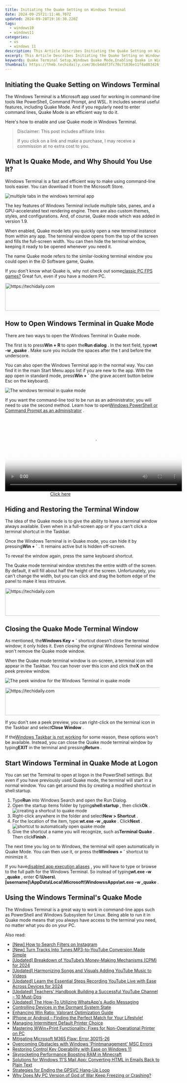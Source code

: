 ```yaml
---
title: Initiating the Quake Setting on Windows Terminal
date: 2024-09-25T21:11:46.707Z
updated: 2024-09-28T19:16:30.220Z
tags:
  - windows10
  - windows11
categories:
  - os
  - windows 11
description: This Article Describes Initiating the Quake Setting on Windows Terminal
excerpt: This Article Describes Initiating the Quake Setting on Windows Terminal
keywords: Quake Terminal Setup,Windows Quake Mode,Enabling Quake in WinTerm,TermQuake Config Guide,Activate Quake on Terminal,Quake Settings Windows,WinTerm Quake Mode Start
thumbnail: https://thmb.techidaily.com/36cb4ddf3fc78c71836e11f4a803426f35040ec4e34c37b6c57cca04ad1d4891.jpg
---
```


## Initiating the Quake Setting on Windows Terminal

 The Windows Terminal is a Microsoft app used for working in command-line tools like PowerShell, Command Prompt, and WSL. It includes several useful features, including Quake Mode. And if you regularly need to enter command lines, Quake Mode is an efficient way to do it.

Here's how to enable and use Quake mode in Windows Terminal.

>  Disclaimer: This post includes affiliate links
>
>  If you click on a link and make a purchase, I may receive a commission at no extra cost to you.
>

## What Is Quake Mode, and Why Should You Use It?

 Windows Terminal is a fast and efficient way to make using command-line tools easier. You can download it from the Microsoft Store.

![multiple tabs in the windows terminal app](https://static1.makeuseofimages.com/wordpress/wp-content/uploads/2022/09/window-terminal-app.jpg)

 The key features of Windows Terminal include multiple tabs, panes, and a GPU-accelerated text rendering engine. There are also custom themes, styles, and configurations. And, of course, Quake mode which was added in version 1.9.

 When enabled, Quake mode lets you quickly open a new terminal instance from within any app. The terminal window opens from the top of the screen and fills the full-screen width. You can then hide the terminal window, keeping it ready to be opened whenever you need it.

 The name Quake mode refers to the similar-looking terminal window you could open in the iD Software game, Quake.

 If you don't know what Quake is, why not check out some[classic PC FPS games?](https://www.makeuseof.com/tag/play-classic-shooters-on-modern-computer/) Great fun, even if you have a modern PC.

<!-- affiliate ads begin -->
<a href="https://appsumo.8odi.net/c/5597632/2123733/7443" target="_top" id="2123733">
  <img src="//a.impactradius-go.com/display-ad/7443-2123733" border="0" alt="https://techidaily.com" width="728" height="90"/>
</a>
<img height="0" width="0" src="https://appsumo.8odi.net/i/5597632/2123733/7443" style="position:absolute;visibility:hidden;" border="0" />
<!-- affiliate ads end -->

## How to Open Windows Terminal in Quake Mode

There are two ways to open the Windows Terminal in Quake mode.

 The first is to press**Win + R** to open the**Run dialog** . In the text field, type**wt -w \_quake** . Make sure you include the spaces after the t and before the underscore.

 You can also open the Windows Terminal app in the normal way. You can find it in the main Start Menu apps list if you are new to the app. With the app open in standard mode, press**Win + \`** (the grave accent button below Esc on the keyboard).

![The windows terminal in quake mode](https://static1.makeuseofimages.com/wordpress/wp-content/uploads/2023/02/windows-terminal-quake.jpg)

 If you want the command-line tool to be run as an administrator, you will need to use the second method. Learn how to open[Windows PowerShell or Command Prompt as an administrator](https://www.makeuseof.com/windows-open-command-prompt-powershell/) .

<!-- affiliate ads begin -->
<span id="1982462">
					<video width="576" height="240" style="cursor:pointer"
           poster="//a.impactradius-go.com/display-clicktoplayimage/1982462.png"
           onclick="if(!this.playClicked){this.play();this.setAttribute('controls',true);this.playClicked=true;}">
	   <source src="//a.impactradius-go.com/display-ad/22993-1982462">
	   <img src="//a.impactradius-go.com/display-clicktoplayimage/1982462.png" style="border: none; height: 100%; width: 100%; object-fit: contain">
	</video>
	<div style="width:360px;text-align:center"><a href="javascript:window.open(decodeURIComponent('https%3A%2F%2Fhomestyler.sjv.io%2Fc%2F5597632%2F1982462%2F22993'), '_blank');void(0);">Click here</a></div>
</span>
<img height="0" width="0" src="https://imp.pxf.io/i/5597632/1982462/22993" style="position:absolute;visibility:hidden;" border="0" />
<!-- affiliate ads end -->

## Hiding and Restoring the Terminal Window

 The idea of the Quake mode is to give the ability to have a terminal window always available. Even when in a full-screen app or if you can't click a terminal shortcut in the Taskbar.

 Once the Windows Terminal is in Quake mode, you can hide it by pressing**Win + \`** . It remains active but is hidden off-screen.

To reveal the window again, press the same keyboard shortcut.

 The Quake mode terminal window stretches the entire width of the screen. By default, it will fill about half the height of the screen. Unfortunately, you can't change the width, but you can click and drag the bottom edge of the panel to make it less intrusive.

<!-- affiliate ads begin -->
<a href="https://aligracehair.sjv.io/c/5597632/1925570/19272" target="_top" id="1925570">
  <img src="//a.impactradius-go.com/display-ad/19272-1925570" border="0" alt="https://techidaily.com" width="728" height="90"/>
</a>
<img height="0" width="0" src="https://aligracehair.sjv.io/i/5597632/1925570/19272" style="position:absolute;visibility:hidden;" border="0" />
<!-- affiliate ads end -->

## Closing the Quake Mode Terminal Window

 As mentioned, the**Windows Key + \`** shortcut doesn't close the terminal window; it only hides it. Even closing the original Windows Terminal window won't remove the Quake mode window.

 When the Quake mode terminal window is on-screen, a terminal icon will appear in the Taskbar. You can hover over this icon and click the**X** on the peek preview window.

![The peek window for the Windows Terminal in quake mode](https://static1.makeuseofimages.com/wordpress/wp-content/uploads/2023/02/closing-quake-mode-window.jpg)

<!-- affiliate ads begin -->
<a href="https://appsumo.8odi.net/c/5597632/2151892/7443" target="_top" id="2151892">
  <img src="//a.impactradius-go.com/display-ad/7443-2151892" border="0" alt="https://techidaily.com" width="600" height="90"/>
</a>
<img height="0" width="0" src="https://appsumo.8odi.net/i/5597632/2151892/7443" style="position:absolute;visibility:hidden;" border="0" />
<!-- affiliate ads end -->

 If you don't see a peek preview, you can right-click on the terminal icon in the Taskbar and select**Close Window** .

 If the[Windows Taskbar is not working](https://www.makeuseof.com/tag/5-steps-fix-windows-10-taskbar-issues/) for some reason, these options won't be available. Instead, you can close the Quake mode terminal window by typing**EXIT** in the terminal and pressing**Return** .

## Start Windows Terminal in Quake Mode at Logon

 You can set the Terminal to open at logon in the PowerShell settings. But even if you have previously used Quake mode, the terminal will start in a normal window. You can get around this by creating a modified shortcut in shell:startup.

1. Type**Run** into Windows Search and open the Run Dialog.
2. Open the startup items folder by typing**shell:startup** , then click**Ok** .  
![creating a shortcut to quake mode](https://static1.makeuseofimages.com/wordpress/wp-content/uploads/2023/02/auto-open-quake-mode.jpg)
3. Right-click anywhere in the folder and select**New > Shortcut** .
4. For the location of the item, type:**wt.exe -w \_quake** . Click**Next** .  
![shortcut to automatically open quake mode](https://static1.makeuseofimages.com/wordpress/wp-content/uploads/2023/02/quake-mode-shortcut.jpg)
5. Give the shortcut a name you will recognize, such as**Terminal Quake** . Then click**Finish** .

 The next time you log on to Windows, the terminal will open automatically in Quake Mode. You can then use it, or press the**Windows + \`** shortcut to minimize it.

 If you have[disabled app execution aliases](https://www.makeuseof.com/app-execution-aliases-guide/) , you will have to type or browse to the full path for the Windows Terminal. So instead of typing**wt.exe -w \_quake** , enter **C:\\Users\\\[username\]\\AppData\\Local\\Microsoft\\WindowssApps\\wt.exe -w \_quake** .

## Using the Windows Terminal's Quake Mode

 The Windows Terminal is a great way to work in command-line apps such as PowerShell and Windows Subsystem for Linux. Being able to run it in Quake mode means that you always have access to the terminal you need, no matter what you do on your PC.

<ins class="adsbygoogle"
     style="display:block"
     data-ad-format="autorelaxed"
     data-ad-client="ca-pub-7571918770474297"
     data-ad-slot="1223367746"></ins>

<ins class="adsbygoogle"
     style="display:block"
     data-ad-client="ca-pub-7571918770474297"
     data-ad-slot="8358498916"
     data-ad-format="auto"
     data-full-width-responsive="true"></ins>

<span class="atpl-alsoreadstyle">Also read:</span>
<div><ul>
<li><a href="https://instagram-video-files.techidaily.com/new-how-to-search-filters-on-instagram/"><u>[New] How to Search Filters on Instagram</u></a></li>
<li><a href="https://youtube-docs.techidaily.com/urn-tracks-into-tunes-mp3-to-youtube-conversion-made-simple/"><u>[New] Turn Tracks Into Tunes MP3-to-YouTube Conversion Made Simple</u></a></li>
<li><a href="https://facebook-video-footage.techidaily.com/updated-breakdown-of-youtubes-money-making-mechanisms-cpm-for-2024/"><u>[Updated] Breakdown of YouTube’s Money-Making Mechanisms (CPM) for 2024</u></a></li>
<li><a href="https://some-techniques.techidaily.com/updated-harmonizing-songs-and-visuals-adding-youtube-music-to-videos/"><u>[Updated] Harmonizing Songs and Visuals Adding YouTube Music to Videos</u></a></li>
<li><a href="https://digital-screen-recording.techidaily.com/updated-learn-the-essential-steps-recording-youtube-live-with-ease-across-devices-for-2024/"><u>[Updated] Learn the Essential Steps Recording YouTube Live with Ease Across Devices for 2024</u></a></li>
<li><a href="https://facebook-video-share.techidaily.com/updated-teachers-handbook-building-a-successful-youtube-channel-10-must-dos/"><u>[Updated] Teachers' Handbook Building a Successful YouTube Channel – 10 Must-Dos</u></a></li>
<li><a href="https://some-guidance.techidaily.com/updated-the-how-to-utilizing-whatsapps-audio-messaging/"><u>[Updated] The How-To Utilizing WhatsApp's Audio Messaging</u></a></li>
<li><a href="https://win11.techidaily.com/controlling-devices-in-the-dormant-system-state/"><u>Controlling Devices in the Dormant System State</u></a></li>
<li><a href="https://win11.techidaily.com/enhancing-win-ratio-valorant-optimization-guide/"><u>Enhancing Win Ratio: Valorant Optimization Guide</u></a></li>
<li><a href="https://techtrends.techidaily.com/iphone-or-android-finding-the-perfect-match-for-your-lifestyle/"><u>IPhone or Android – Finding the Perfect Match for Your Lifestyle!</u></a></li>
<li><a href="https://win11.techidaily.com/managing-intermittent-default-printer-choice/"><u>Managing Intermittent Default Printer Choice</u></a></li>
<li><a href="https://win11.techidaily.com/mastering-wwinplusprint-functionality-fixes-for-non-operational-printer-on-pc/"><u>Mastering WWin+Print Functionality: Fixes for Non-Operational Printer on PC</u></a></li>
<li><a href="https://win11.techidaily.com/mitigating-microsoft-m365-flaw-error-30015-26/"><u>Mitigating Microsoft M365 Flaw: Error 30015-26</u></a></li>
<li><a href="https://win11.techidaily.com/overcoming-obstacles-with-windows-printmanagement-msc-errors/"><u>Overcoming Obstacles with Windows 'Printmanagement' MSC Errors</u></a></li>
<li><a href="https://win11.techidaily.com/restoring-control-key-operability-with-ease-on-windows-11/"><u>Restoring Control Key Operability with Ease on Windows 11</u></a></li>
<li><a href="https://remote-screen-capture.techidaily.com/skyrocketing-performance-boosting-ram-in-minecraft/"><u>Skyrocketing Performance Boosting RAM in Minecraft</u></a></li>
<li><a href="https://win11.techidaily.com/solutions-for-windows-11s-mail-app-converting-html-in-emails-back-to-plain-text/"><u>Solutions for Windows 11'S Mail App: Converting HTML in Emails Back to Plain Text</u></a></li>
<li><a href="https://win11.techidaily.com/strategies-for-ending-the-gpsvc-hang-up-loop/"><u>Strategies for Ending the GPSVC Hang-Up Loop</u></a></li>
<li><a href="https://win-able.techidaily.com/why-does-my-pc-version-of-god-of-war-keep-freezing-or-crashing/"><u>Why Does My PC Version of God of War Keep Freezing or Crashing?</u></a></li>
</ul></div>


